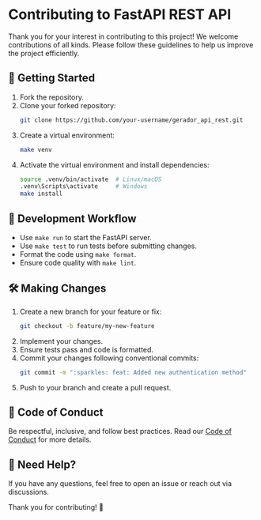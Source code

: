 # Contributing to FastAPI REST API

Thank you for your interest in contributing to this project! We welcome contributions of all kinds. Please follow these guidelines to help us improve the project efficiently.

## 📌 Getting Started
1. Fork the repository.
2. Clone your forked repository:
   ```sh
   git clone https://github.com/your-username/gerador_api_rest.git
   ```
3. Create a virtual environment:
   ```sh
   make venv
   ```
4. Activate the virtual environment and install dependencies:
   ```sh
   source .venv/bin/activate  # Linux/macOS
   .venv\Scripts\activate     # Windows
   make install
   ```

## 🚀 Development Workflow
- Use `make run` to start the FastAPI server.
- Use `make test` to run tests before submitting changes.
- Format the code using `make format`.
- Ensure code quality with `make lint`.

## 🛠️ Making Changes
1. Create a new branch for your feature or fix:
   ```sh
   git checkout -b feature/my-new-feature
   ```
2. Implement your changes.
3. Ensure tests pass and code is formatted.
4. Commit your changes following conventional commits:
   ```sh
   git commit -m ":sparkles: feat: Added new authentication method"
   ```
5. Push to your branch and create a pull request.

## 📜 Code of Conduct
Be respectful, inclusive, and follow best practices. Read our [Code of Conduct](CODE_OF_CONDUCT.md) for more details.

## 🎯 Need Help?
If you have any questions, feel free to open an issue or reach out via discussions.

Thank you for contributing! 🙌

